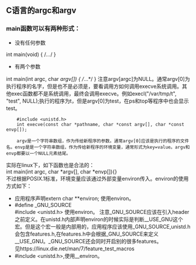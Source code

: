 ## C语言的argc和argv

### main函数可以有两种形式：

- 没有任何参数 

int main(void) { /*...*/ }

- 有两个参数

int main(int argc, char *argv[]) { /*...*/ }
注意argv[argc]为NULL。通常argv[0]为执行程序的名字，但是也不是必须是，要看调用方如何调用execve系统调用。其他exec函数都不是系统调用，最终会调用execve。例如execl("/var/tmp/t", "test", NULL);执行的程序为t，但是argv[0]为test，在ps和top等程序中也会显示test。

        #include <unistd.h>
        int execve(const char *pathname, char *const argv[], char *const envp[]);

        argv是一个字符串数组，作为传给新程序的参数。通常argv[0]应该是执行的程序的文件名。envp是是一个字符串数组，作为传给新程序的环境变量，通常形式为key=value。argv和envp都要以一个NULL元素结尾。
 
实际在linux下，如下函数也是合法的：  
int main(int argc, char *argv[], char *envp[]){}  
不过根据POSIX.1标准，环境变量应该通过外部变量environ传入。environ的使用方式如下：
- 应用程序声明extern char **environ; 使用environ。
- #define _GNU_SOURCE  
  #include <unistd.h>
  使用environ。 注意_GNU_SOURCE应该在引入header之前定义。在unistd.h内部声明environ的时候实际是判断__USE_GNU这个宏。但是这个宏一般是内部用的，应用程序应该使用_GNU_SOURCE,unistd.h会包含features.h,在features.h中会根据_GNU_SOURCE来定义__USE_GNU。_GNU_SOURCE还会同时开启别的很多features。  
  见https://linux.die.net/man/7/feature_test_macros
- #include <unistd.h>,使用__environ。



